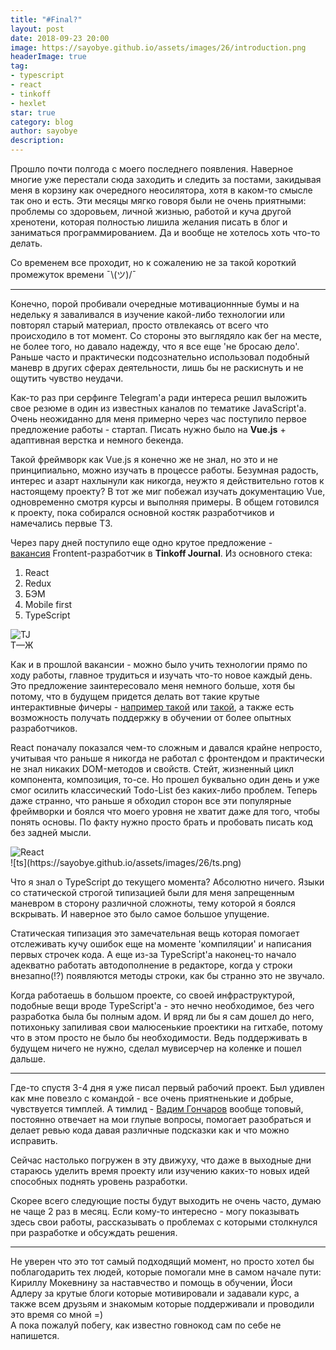 ```yaml
---
title: "#Final?"
layout: post
date: 2018-09-23 20:00
image: https://sayobye.github.io/assets/images/26/introduction.png
headerImage: true
tag:
- typescript
- react
- tinkoff
- hexlet
star: true
category: blog
author: sayobye
description:
---
```


Прошло почти полгода с моего последнего появления. Наверное многие уже перестали сюда заходить и следить за постами, закидывая меня в корзину как очередного неосилятора, хотя в каком-то смысле так оно и есть. Эти месяцы мягко говоря были не очень приятными: проблемы со здоровьем, личной жизнью, работой и куча другой хренотени, которая полностью лишила желания писать в блог и заниматься программированием. Да и вообще не хотелось хоть что-то делать. 

Со временем все проходит, но к сожалению не за такой короткий промежуток времени ¯\\(ツ)/¯ 

***

Конечно, порой пробивали очередные мотивационнные бумы и на недельку я заваливался в изучение какой-либо технологии или повторял старый материал, просто отвлекаясь от всего что происходило в тот момент. Со стороны это выглядяло как бег на месте, не более того, но давало надежду, что я все еще 'не бросаю дело'. Раньше часто и практически подсознательно использовал подобный маневр в других сферах деятельности, лишь бы не раскиснуть и не ощутить чувство неудачи.  

Как-то раз при серфинге Telegram'a ради интереса решил выложить свое резюме в один из известных каналов по тематике JavaScript'a. Очень неожиданно для меня примерно через час поступило первое предложение работы - стартап. Писать нужно было на **Vue.js** + адаптивная верстка и немного бекенда. 

Такой фреймворк как Vue.js я конечно же не знал, но это и не принципиально, можно изучать в процессе работы. Безумная радость, интерес и азарт нахлынули как никогда, неужто я действительно готов к настоящему проекту? В тот же миг побежал изучать документацию Vue, одновременно смотря курсы и выполняя примеры. В общем готовился к проекту, пока собирался основной костяк разработчиков и намечались первые ТЗ.

Через пару дней поступило еще одно крутое предложение - [вакансия](https://journal.tinkoff.ru/team/interactive-developer-remote/)&nbsp;Frontent-разработчик&nbsp;в **Tinkoff Journal**.
Из основного стека:
1. React
2. Redux
3. БЭМ
4. Mobile first
5. TypeScript

<div class="side-by-side">
    <div class="toleft">
        <img class="image" src="https://sayobye.github.io/assets/images/26/tj-red.jpeg" alt="TJ">
                <figcaption class="caption">Т—Ж</figcaption>
</div>
    <div class="toright">
        <p>Как и в прошлой вакансии - можно было учить технологии прямо по ходу работы, главное трудиться и изучать что-то новое каждый день. Это предложение заинтересовало меня немного больше, хотя бы потому, что в будущем придется делать вот такие крутые интерактивные фичеры - <a href="https://journal.tinkoff.ru/rent-or-buy/" target="_blank">например такой</a> или <a href="https://journal.tinkoff.ru/rich-track/" target="_blank">такой</a>, а также есть возможность получать поддержку в обучении от более опытных разработчиков.</p>
    </div>
</div>

<div class="side-by-side">
        <div class="toleft">
        <p>React поначалу показался чем-то сложным и давался крайне непросто, учитывая что раньше я никогда не работал с фронтендом и практически не знал никаких DOM-методов и свойств. Стейт, жизненный цикл компонента, композиция, то-се. 
        Но прошел буквально один день и уже смог осилить классический Todo-List без каких-либо проблем. Теперь даже странно, что раньше я обходил сторон все эти популярные фреймворки и боялся что моего уровня не хватит даже для того, чтобы понять основы. По факту нужно просто брать и пробовать писать код без задней мысли. 
        </p>
    </div>
    <div class="toright">
        <img class="image" src="https://sayobye.github.io/assets/images/26/react.png" alt="React">
    </div>
</div>
![ts](https://sayobye.github.io/assets/images/26/ts.png)

Что я знал о TypeScript до текущего момента? Абсолютно ничего. Языки со статической строгой типизацией были для меня запрещенным маневром в сторону различной сложноты, тему которой я боялся вскрывать. И наверное это было самое большое упущение. 

Статическая типизация это замечательная вещь которая помогает отслеживать кучу ошибок еще на моменте 'компиляции' и написания первых строчек кода. А еще из-за TypeScript'a наконец-то начало адекватно работать автодополнение в редакторе, когда у строки внезапно(!?) появляются методы строки, как бы странно это не звучало. 

Когда работаешь в большом проекте, со своей инфраструктурой, подобные вещи вроде TypeScript'a - это нечно необходимое, без чего разработка была бы полным адом. И вряд ли бы я сам дошел до него, потихоньку запиливая свои малюсенькие проектики на гитхабе, потому что в этом просто не было бы необходимости. Ведь поддерживать в будущем ничего не нужно, сделал мувисерчер на коленке и пошел дальше.

***

Где-то спустя 3-4 дня я уже писал первый рабочий проект. Был удивлен как мне повезло с командой - все очень приятненькие и добрые, чувствуется тимплей. А тимлид - [Вадим Гончаров](http://vadimgoncharov.ru/) вообще топовый, постоянно отвечает на мои глупые вопросы, помогает разобраться и делает ревью кода давая различные подсказки как и что можно исправить.

Сейчас настолько погружен в эту движуху, что даже в выходные дни стараюсь уделить время проекту или изучению каких-то новых идей способных поднять уровень разработки.

Скорее всего следующие посты будут выходить не очень часто, думаю не чаще 2 раз в месяц. Если кому-то интересно - могу показывать здесь свои работы, рассказывать о проблемах с которыми столкнулся при разработке и обсуждать решения. 

***
Не уверен что это тот самый подходящий момент, но просто хотел бы поблагодарить тех людей, которые помогали мне в самом начале пути: Кириллу Мокевнину за наставчество и помощь в обучении, Йоси Адлеру за крутые блоги которые мотивировали и задавали курс, а также всем друзьям и знакомым которые поддерживали и проводили это время со мной =)   
А пока пожалуй побегу, как известно говнокод сам по себе не напишется. 



